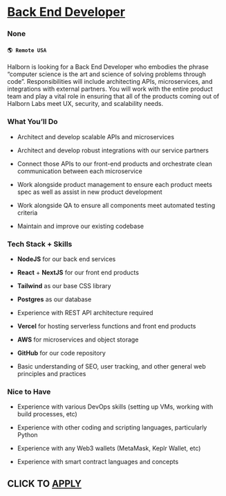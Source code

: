 # [Back End Developer ](https://www.remotewlb.com/apply/back-end-developer-117569)  
### None  
#### `🌎 Remote USA`  

Halborn is looking for a Back End Developer who embodies the phrase “computer science is the art and science of solving problems through code”. Responsibilities will include architecting APIs, microservices, and integrations with external partners. You will work with the entire product team and play a vital role in ensuring that all of the products coming out of Halborn Labs meet UX, security, and scalability needs.

### What You’ll Do

  * Architect and develop scalable APIs and microservices

  * Architect and develop robust integrations with our service partners

  * Connect those APIs to our front-end products and orchestrate clean communication between each microservice

  * Work alongside product management to ensure each product meets spec as well as assist in new product development

  * Work alongside QA to ensure all components meet automated testing criteria

  * Maintain and improve our existing codebase

### Tech Stack + Skills

  *  **NodeJS** for our back end services

  *  **React** \+ **NextJS** for our front end products

  *  **Tailwind** as our base CSS library

  *  **Postgres** as our database

  * Experience with REST API architecture required

  *  **Vercel** for hosting serverless functions and front end products

  *  **AWS** for microservices and object storage

  *  **GitHub** for our code repository

  * Basic understanding of SEO, user tracking, and other general web principles and practices

### Nice to Have

  * Experience with various DevOps skills (setting up VMs, working with build processes, etc)

  * Experience with other coding and scripting languages, particularly Python

  * Experience with any Web3 wallets (MetaMask, Keplr Wallet, etc)

  * Experience with smart contract languages and concepts

  
## CLICK TO [APPLY](https://www.remotewlb.com/apply/back-end-developer-117569)

